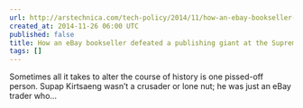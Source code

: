 ```yaml
---
url: http://arstechnica.com/tech-policy/2014/11/how-an-ebay-bookseller-defeated-a-publishing-giant-at-the-supreme-court/
created_at: 2014-11-26 06:00 UTC
published: false
title: How an eBay bookseller defeated a publishing giant at the Supreme Court
tags: []
---
```


Sometimes all it takes to alter the course of history is one pissed-off person. Supap Kirtsaeng wasn’t a crusader or lone nut; he was just an eBay trader who…
